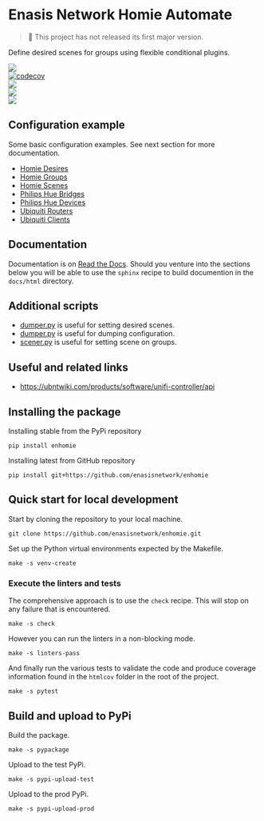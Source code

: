 # Enasis Network Homie Automate

> :children_crossing: This project has not released its first major version.

Define desired scenes for groups using flexible conditional plugins.

[![](https://img.shields.io/github/actions/workflow/status/enasisnetwork/enhomie/build.yml?style=flat-square&label=GitHub%20actions)](https://github.com/enasisnetwork/enhomie/actions)<br>
[![codecov](https://img.shields.io/codecov/c/github/enasisnetwork/enhomie?token=7PGOXKJU0E&style=flat-square&logoColor=FFFFFF&label=Coverage)](https://codecov.io/gh/enasisnetwork/enhomie)<br>
[![](https://img.shields.io/readthedocs/enhomie?style=flat-square&label=Read%20the%20Docs)](https://enhomie.readthedocs.io)<br>
[![](https://img.shields.io/pypi/v/enhomie.svg?style=flat-square&label=PyPi%20version)](https://pypi.org/project/enhomie)<br>
[![](https://img.shields.io/pypi/dm/enhomie?style=flat-square&label=PyPi%20downloads)](https://pypi.org/project/enhomie)

## Configuration example
Some basic configuration examples. See next section for more documentation.
- [Homie Desires](enhomie/homie/test/samples/desires.yml)
- [Homie Groups](enhomie/homie/test/samples/groups.yml)
- [Homie Scenes](enhomie/homie/test/samples/scenes.yml)
- [Philips Hue Bridges](enhomie/philipshue/test/samples/bridges.yml)
- [Philips Hue Devices](enhomie/philipshue/test/samples/devices.yml)
- [Ubiquiti Routers](enhomie/ubiquiti/test/samples/routers.yml)
- [Ubiquiti Clients](enhomie/ubiquiti/test/samples/clients.yml)

## Documentation
Documentation is on [Read the Docs](https://enhomie.readthedocs.io).
Should you venture into the sections below you will be able to use the
`sphinx` recipe to build documention in the `docs/html` directory.

## Additional scripts
- [dumper.py](desired.py) is useful for setting desired scenes.
- [dumper.py](dumper.py) is useful for dumping configuration.
- [scener.py](scener.py) is useful for setting scene on groups.

## Useful and related links
- https://ubntwiki.com/products/software/unifi-controller/api

## Installing the package
Installing stable from the PyPi repository
```
pip install enhomie
```
Installing latest from GitHub repository
```
pip install git+https://github.com/enasisnetwork/enhomie
```

## Quick start for local development
Start by cloning the repository to your local machine.
```
git clone https://github.com/enasisnetwork/enhomie.git
```
Set up the Python virtual environments expected by the Makefile.
```
make -s venv-create
```

### Execute the linters and tests
The comprehensive approach is to use the `check` recipe. This will stop on
any failure that is encountered.
```
make -s check
```
However you can run the linters in a non-blocking mode.
```
make -s linters-pass
```
And finally run the various tests to validate the code and produce coverage
information found in the `htmlcov` folder in the root of the project.
```
make -s pytest
```

## Build and upload to PyPi
Build the package.
```
make -s pypackage
```
Upload to the test PyPi.
```
make -s pypi-upload-test
```
Upload to the prod PyPi.
```
make -s pypi-upload-prod
```
